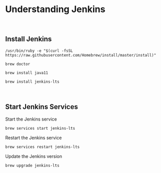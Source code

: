 # Understanding Jenkins


<br>

## Install Jenkins


```shell
/usr/bin/ruby -e "$(curl -fsSL https://raw.githubusercontent.com/Homebrew/install/master/install)"
```

```shell
brew doctor
```

```shell
brew install java11
```

```shell
brew install jenkins-lts
```

<br>


## Start Jenkins Services

Start the Jenkins service

```shell
brew services start jenkins-lts
```

Restart the Jenkins service

```shell
brew services restart jenkins-lts
```

Update the Jenkins version

```shell
brew upgrade jenkins-lts
```

